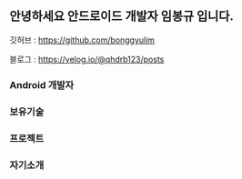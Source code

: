 ## 안녕하세요 안드로이드 개발자 임봉규 입니다.

깃허브 : https://github.com/bonggyulim

블로그 : https://velog.io/@qhdrb123/posts

### Android 개발자

### 보유기술

### 프로젝트

### 자기소개
